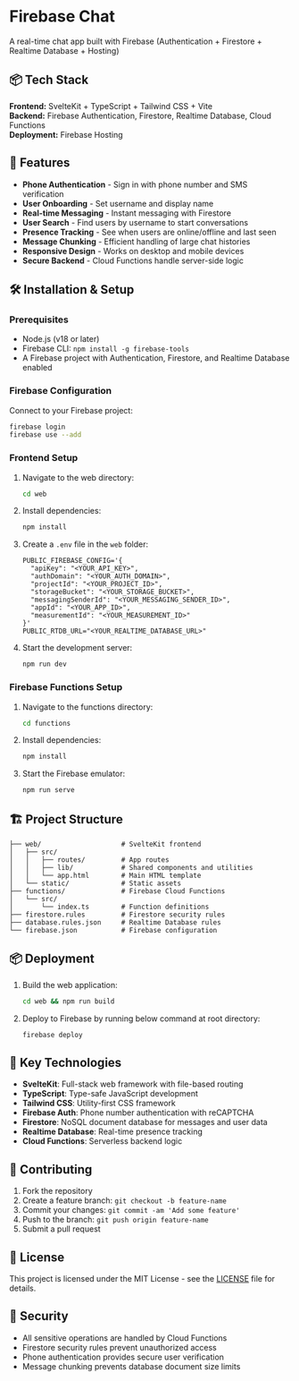 # Firebase Chat

A real-time chat app built with Firebase (Authentication + Firestore + Realtime Database + Hosting)

## 📦 Tech Stack
**Frontend:** SvelteKit + TypeScript + Tailwind CSS + Vite  
**Backend:** Firebase Authentication, Firestore, Realtime Database, Cloud Functions  
**Deployment:** Firebase Hosting

## 🚀 Features

- **Phone Authentication** - Sign in with phone number and SMS verification
- **User Onboarding** - Set username and display name
- **Real-time Messaging** - Instant messaging with Firestore
- **User Search** - Find users by username to start conversations
- **Presence Tracking** - See when users are online/offline and last seen
- **Message Chunking** - Efficient handling of large chat histories
- **Responsive Design** - Works on desktop and mobile devices
- **Secure Backend** - Cloud Functions handle server-side logic

## 🛠️ Installation & Setup

### Prerequisites
- Node.js (v18 or later)
- Firebase CLI: `npm install -g firebase-tools`
- A Firebase project with Authentication, Firestore, and Realtime Database enabled

### Firebase Configuration
Connect to your Firebase project:
   ```bash
   firebase login
   firebase use --add
   ```

### Frontend Setup
1. Navigate to the web directory:
   ```bash
   cd web
   ```

2. Install dependencies:
   ```bash
   npm install
   ```

3. Create a `.env` file in the `web` folder:
   ```env
   PUBLIC_FIREBASE_CONFIG='{
     "apiKey": "<YOUR_API_KEY>",
     "authDomain": "<YOUR_AUTH_DOMAIN>",
     "projectId": "<YOUR_PROJECT_ID>",
     "storageBucket": "<YOUR_STORAGE_BUCKET>",
     "messagingSenderId": "<YOUR_MESSAGING_SENDER_ID>",
     "appId": "<YOUR_APP_ID>",
     "measurementId": "<YOUR_MEASUREMENT_ID>"
   }'
   PUBLIC_RTDB_URL="<YOUR_REALTIME_DATABASE_URL>"
   ```

4. Start the development server:
   ```bash
   npm run dev
   ```

### Firebase Functions Setup
1. Navigate to the functions directory:
   ```bash
   cd functions
   ```

2. Install dependencies:
   ```bash
   npm install
   ```

3. Start the Firebase emulator:
   ```bash
   npm run serve
   ```

## 🏗️ Project Structure

```
├── web/                    # SvelteKit frontend
│   ├── src/
│   │   ├── routes/         # App routes
│   │   ├── lib/            # Shared components and utilities
│   │   └── app.html        # Main HTML template
│   └── static/             # Static assets
├── functions/              # Firebase Cloud Functions
│   └── src/
│       └── index.ts        # Function definitions
├── firestore.rules         # Firestore security rules
├── database.rules.json     # Realtime Database rules
└── firebase.json           # Firebase configuration
```

## 📦 Deployment

1. Build the web application:
   ```bash
   cd web && npm run build
   ```

2. Deploy to Firebase by running below command at root directory:
   ```bash
   firebase deploy
   ```

## 🔧 Key Technologies

- **SvelteKit**: Full-stack web framework with file-based routing
- **TypeScript**: Type-safe JavaScript development
- **Tailwind CSS**: Utility-first CSS framework
- **Firebase Auth**: Phone number authentication with reCAPTCHA
- **Firestore**: NoSQL document database for messages and user data
- **Realtime Database**: Real-time presence tracking
- **Cloud Functions**: Serverless backend logic

## 🤝 Contributing

1. Fork the repository
2. Create a feature branch: `git checkout -b feature-name`
3. Commit your changes: `git commit -am 'Add some feature'`
4. Push to the branch: `git push origin feature-name`
5. Submit a pull request

## 📄 License

This project is licensed under the MIT License - see the [LICENSE](LICENSE) file for details.

## 🔐 Security

- All sensitive operations are handled by Cloud Functions
- Firestore security rules prevent unauthorized access
- Phone authentication provides secure user verification
- Message chunking prevents database document size limits